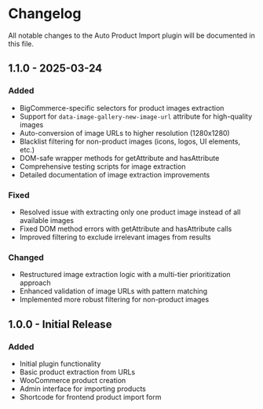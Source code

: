# Changelog

All notable changes to the Auto Product Import plugin will be documented in this file.

## 1.1.0 - 2025-03-24

### Added
- BigCommerce-specific selectors for product images extraction
- Support for `data-image-gallery-new-image-url` attribute for high-quality images
- Auto-conversion of image URLs to higher resolution (1280x1280)
- Blacklist filtering for non-product images (icons, logos, UI elements, etc.)
- DOM-safe wrapper methods for getAttribute and hasAttribute
- Comprehensive testing scripts for image extraction
- Detailed documentation of image extraction improvements

### Fixed
- Resolved issue with extracting only one product image instead of all available images
- Fixed DOM method errors with getAttribute and hasAttribute calls
- Improved filtering to exclude irrelevant images from results

### Changed
- Restructured image extraction logic with a multi-tier prioritization approach
- Enhanced validation of image URLs with pattern matching
- Implemented more robust filtering for non-product images

## 1.0.0 - Initial Release

### Added
- Initial plugin functionality
- Basic product extraction from URLs
- WooCommerce product creation
- Admin interface for importing products
- Shortcode for frontend product import form 
